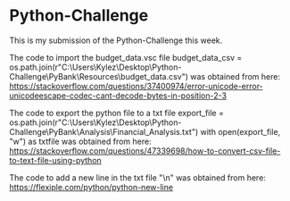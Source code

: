 # Python-Challenge

This is my submission of the Python-Challenge this week.

The code to import the budget_data.vsc file
  budget_data_csv = os.path.join(r"C:\Users\Kylez\Desktop\Python-Challenge\PyBank\Resources\budget_data.csv")
was obtained from here:
  https://stackoverflow.com/questions/37400974/error-unicode-error-unicodeescape-codec-cant-decode-bytes-in-position-2-3

The code to export the python file to a txt file 
  export_file = os.path.join(r"C:\Users\Kylez\Desktop\Python-Challenge\PyBank\Analysis\Financial_Analysis.txt") 
  with open(export_file, "w") as txtfile
was obtained from here:
  https://stackoverflow.com/questions/47339698/how-to-convert-csv-file-to-text-file-using-python

The code to add a new line in the txt file 
  "\n"
was obtained from here:
  https://flexiple.com/python/python-new-line

